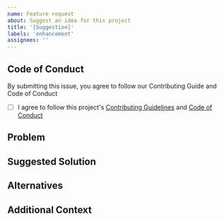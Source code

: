 ```yaml
---
name: Feature request
about: Suggest an idea for this project
title: '[Suggestion]'
labels: 'enhancement'
assignees: ''
---
```


## Code of Conduct

By submitting this issue, you agree to follow our Contributing Guide and Code of Conduct

- [ ] I agree to follow this project's [Contributing Guidelines](https://github.com/yoyoyojoe/press-play/blob/main/docs/CONTRIBUTING.md) and [Code of Conduct](https://github.com/yoyoyojoe/press-play/blob/main/docs/CODE_OF_CONDUCT.md)

## Problem 

<!-- Is your feature request related to a problem? Please describe.
A clear and concise description of what the problem is. Ex. I'm always frustrated when [...] -->

## Suggested Solution

<!-- Describe a solution you'd like to see.
A clear and concise description of what you want to happen. -->

## Alternatives

<!-- Describe alternatives you've considered.
A clear and concise description of any alternative solutions or features you've considered. -->

## Additional Context

<!-- Additional context of your feature request that can be helpful to developers or other users.
Add any other context or screenshots about the feature request here. -->
